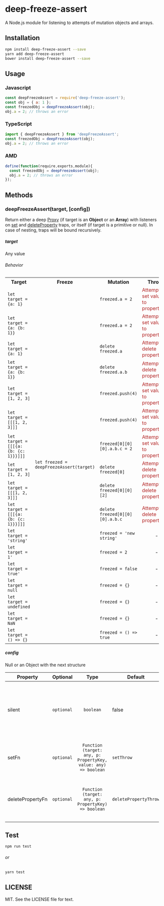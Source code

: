 # deep-freeze-assert
A Node.js module for listening to attempts of mutation objects and arrays.
## Installation 
```sh
npm install deep-freeze-assert --save
yarn add deep-freeze-assert
bower install deep-freeze-assert --save
```
## Usage
### Javascript
```javascript
const deepFreezeAssert = require('deep-freeze-assert');
const obj = { a: 1 };
const freezedObj = deepFreezeAssert(obj);
obj.a = 2; // throws an error 
```
### TypeScript
```typescript
import { deepFreezeAssert } from 'deepFreezeAssert';
const freezedObj = deepFreezeAssert(obj);
obj.a = 2; // throws an error 
```
### AMD
```javascript
define(function(require,exports,module){
  const freezedObj = deepFreezeAssert(obj);
  obj.a = 2; // throws an error 
});
```
## Methods
### deepFreezeAssert(target, [config])

Return either a deep [Proxy](https://developer.mozilla.org/en-US/docs/Web/JavaScript/Reference/Global_Objects/Proxy) (if target is an **Object** or an **Array**) with listeners on [set](https://developer.mozilla.org/en-US/docs/Web/JavaScript/Reference/Global_Objects/Proxy/handler/set) and [deleteProperty](https://developer.mozilla.org/en-US/docs/Web/JavaScript/Reference/Global_Objects/Proxy/handler/deleteProperty) traps, or itself (if target is a primitive or null).
In case of nesting, traps will be bound recursively.
##### target
Any value
###### Behavior
<table>
  <tr>
    <th>Target</th>
    <th>Freeze</th>
    <th>Mutation</th>
    <th>Throws</th>
  </tr>
  <tr>
    <td><code>let target = {a: 1}</code></td>
    <td rowspan="18"><code>let freezed = deepFreezeAssert(target)</code></td>
    <td><code>freezed.a = 2</code></td>
    <td><div style="color:#B22222;">Attempt to set value=2 to property='a'</div></td>
  </tr>
  <tr>
    <td><code>let target = {a: {b: 1}}</code></td>
    <td><code>freezed.a = 2</code></td>
    <td><div style="color:#B22222;">Attempt to set value=2 to property='b'</div></td>
  </tr>
  <tr>
    <td><code>let target = {a: 1}</code></td>
    <td><code>delete freezed.a</code></td>
    <td><div style="color:#B22222;">Attempt to delete property 'a'</div></td>
  </tr>
  <tr>
    <td><code>let target = {a: {b: 1}}</code></td>
    <td><code>delete freezed.a.b</code></td>
    <td><div style="color:#B22222;">Attempt to delete property 'b'</div></td>
  </tr>
  <tr>
    <td><code>let target = [1, 2, 3]</code></td>
    <td><code>freezed.push(4)</code></td>
    <td><div style="color:#B22222;">Attempt to set value=4 to property='3'</div></td>
  </tr>
  <tr>
    <td><code>let target = [[[1, 2, 3]]]</code></td>
    <td><code>freezed.push(4)</code></td>
    <td><div style="color:#B22222;">Attempt to set value=4 to property='3'</div></td>
  </tr>
  <tr>
    <td><code>let target = [[[{a: {b: {c: 1}}}]]]</code></td>
    <td><code>freezed[0][0][0].a.b.c = 2</code></td>
    <td><div style="color:#B22222;">Attempt to set value=2 to property='c'</div></td>
  </tr>
  <tr>
    <td><code>let target = [1, 2, 3]</code></td>
    <td><code>delete freezed[0]</code></td>
    <td><div style="color:#B22222;">Attempt to delete property '0'</div></td>
  </tr>
  <tr>
    <td><code>let target = [[[1, 2, 3]]]</code></td>
    <td><code>delete freezed[0][0][2]</code></td>
    <td><div style="color:#B22222;">Attempt to delete property '2'</div></td>
  </tr>
  <tr>
    <td><code>let target = [[[{a: {b: {c: 1}}}]]]</code></td>
    <td><code>delete freezed[0][0][0].a.b.c</code></td>
    <td><div style="color:#B22222;">Attempt to delete property 'c'</div></td>
  </tr>
  <tr>
    <td><code>let target = 'string'</code></td>
    <td><code>freezed = 'new string'</code></td>
    <td align="center">-</td>
  </tr>
  <tr>
    <td><code>let target = 1'</code></td>
    <td><code>freezed = 2</code></td>
    <td align="center">-</td>
  </tr>
  <tr>
    <td><code>let target = true'</code></td>
    <td><code>freezed = false</code></td>
    <td align="center">-</td>
  </tr>
  <tr>
    <td><code>let target = null</code></td>
    <td><code>freezed = {}</code></td>
    <td align="center">-</td>
  </tr>
  <tr>
    <td><code>let target = undefined</code></td>
    <td><code>freezed = {}</code></td>
    <td align="center">-</td>
  </tr>
  <tr>
    <td><code>let target = NaN</code></td>
    <td><code>freezed = {}</code></td>
    <td align="center">-</td>
  </tr>
  <tr>
    <td><code>let target = () => {}</code></td>
    <td><code>freezed = () => true</code></td>
    <td align="center">-</td>
  </tr>
</table>

##### config
Null or an Object with the next structure

| Property | Optional | Type | Default | Description |
|---|:---:|:---:|---|---|
|silent|`optional`|`boolean`|false|`false` - in case of mutation throws an error <br> `true` - in case of mutation writes warning to log|
|setFn|`optional`|`Function`<br>`(target: any, p: PropertyKey, value: any) => boolean`|`setThrow`|Function which will be called in case of [set](https://developer.mozilla.org/en-US/docs/Web/JavaScript/Reference/Global_Objects/Proxy/handler/set) mutation, must return boolean|
|deletePropertyFn|`optional`|`Function`<br>`(target: any, p: PropertyKey) => boolean`|`deletePropertyThrow`|Function which will be called in case of [deleteProperty](https://developer.mozilla.org/en-US/docs/Web/JavaScript/Reference/Global_Objects/Proxy/handler/deleteProperty) mutation, must return boolean|

## Test 
```sh
npm run test
```
###### or
```sh
yarn test
```
## LICENSE
MIT. See the LICENSE file for text.